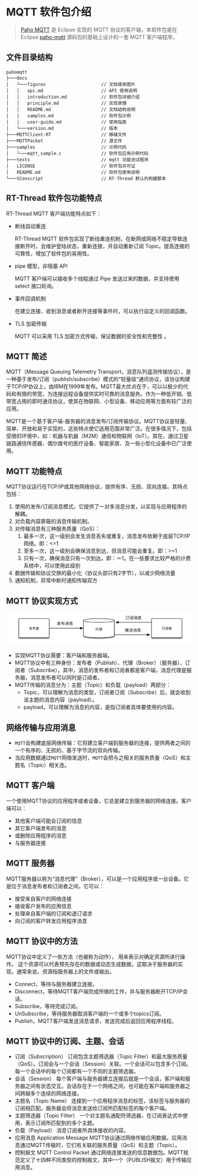 # MQTT 软件包介绍

> [Paho MQTT](http://www.eclipse.org/paho/downloads.php) 是 Eclipse 实现的 MQTT 协议的客户端，本软件包是在 Eclipse [paho-mqtt](https://github.com/eclipse/paho.mqtt.embedded-c) 源码包的基础上设计的一套 MQTT 客户端程序。
> 

## 文件目录结构

``` {.c}
pahomqtt
├───docs 
│   └───figures                     // 文档使用图片
│   │   api.md                      // API 使用说明
│   │   introduction.md             // 软件包详细介绍
│   │   principle.md                // 实现原理
│   │   README.md                   // 文档结构说明  
│   │   samples.md                  // 软件包示例
│   │   user-guide.md               // 使用指南
│   └───version.md                  // 版本
├───MQTTClient-RT                   // 移植文件
├───MQTTPacket                      // 源文件
├───samples                         // 示例代码
│   └───mqtt_sample.c               // 软件包应用示例代码
├───tests                           // mqtt 功能测试程序
│   LICENSE                         // 软件包许可证
│   README.md                       // 软件包使用说明
└───SConscript                      // RT-Thread 默认的构建脚本
```

## RT-Thread  软件包功能特点

RT-Thread MQTT 客户端功能特点如下：

- 断线自动重连

    RT-Thread MQTT 软件包实现了断线重连机制，在断网或网络不稳定导致连接断开时，会维护登陆状态，重新连接，并自动重新订阅 Topic。提高连接的可靠性，增加了软件包的易用性。

- pipe 模型，非阻塞 API

  MQTT 客户端可以接收多个线程通过 Pipe 发送过来的数据，并支持使用 select 接口轮询。 

- 事件回调机制

    在建立连接、收到消息或者断开连接等事件时，可以执行自定义的回调函数。

- TLS 加密传输

    MQTT 可以采用 TLS 加密方式传输，保证数据的安全性和完整性 。


## MQTT 简述

MQTT（Message Queuing Telemetry Transport，消息队列遥测传输协议），是一种基于发布/订阅（publish/subscribe）模式的“轻量级”通讯协议，该协议构建于TCP/IP协议上，由IBM在1999年发布。MQTT最大优点在于，可以以极少的代码和有限的带宽，为连接远程设备提供实时可靠的消息服务。作为一种低开销、低带宽占用的即时通讯协议，使其在物联网、小型设备、移动应用等方面有较广泛的应用。

MQTT是一个基于客户端-服务器的消息发布/订阅传输协议。MQTT协议是轻量、简单、开放和易于实现的，这些特点使它适用范围非常广泛。在很多情况下，包括受限的环境中，如：机器与机器（M2M）通信和物联网（IoT）。其在，通过卫星链路通信传感器、偶尔拨号的医疗设备、智能家居、及一些小型化设备中已广泛使用。

## MQTT  功能特点

MQTT协议运行在TCP/IP或其他网络协议，提供有序、无损、双向连接。其特点包括：

1. 使用的发布/订阅消息模式，它提供了一对多消息分发，以实现与应用程序的解耦。
2. 对负载内容屏蔽的消息传输机制。
3. 对传输消息有三种服务质量（QoS）：
	1. 最多一次，这一级别会发生消息丢失或重复，消息发布依赖于底层TCP/IP网络。即：<=1
	2. 至多一次，这一级别会确保消息到达，但消息可能会重复。即：>=1
	3. 只有一次，确保消息只有一次到达。即：＝1。在一些要求比较严格的计费系统中，可以使用此级别
4. 数据传输和协议交换的最小化（协议头部只有2字节），以减少网络流量
5. 通知机制，异常中断时通知传输双方

## MQTT 协议实现方式

![img](figures/mqtt_principle.png) 

- 实现MQTT协议需要：客户端和服务器端。
- MQTT协议中有三种身份：发布者（Publish）、代理（Broker）（服务器）、订阅者（Subscribe）。其中，消息的发布者和订阅者都是客户端，消息代理是服务器，消息发布者可以同时是订阅者。
- MQTT传输的消息分为：主题（Topic）和负载（payload）两部分：
	- Topic，可以理解为消息的类型，订阅者订阅（Subscribe）后，就会收到该主题的消息内容（payload）。
	- payload，可以理解为消息的内容，是指订阅者具体要使用的内容。

## 网络传输与应用消息 

- `MQTT`会构建底层网络传输：它将建立客户端到服务器的连接，提供两者之间的一个有序的、无损的、基于字节流的双向传输。
- 当应用数据通过`MQTT`网络发送时，`MQTT`会把与之相关的服务质量（QoS）和主题名（Topic）相关连。

## MQTT 客户端

一个使用MQTT协议的应用程序或者设备，它总是建立到服务器的网络连接。客户端可以：

- 其他客户端可能会订阅的信息
- 其它客户端发布的消息
- 或删除应用程序的消息
- 与服务器连接

## MQTT 服务器

MQTT服务器以称为“消息代理”（Broker），可以是一个应用程序或一台设备。它是位于消息发布者和订阅者之间，它可以：

- 接受来自客户的网络连接
- 接收客户发布的应用信息
- 处理来自客户端的订阅和退订请求
- 向订阅的客户转发应用程序消息


## MQTT 协议中的方法

MQTT协议中定义了一些方法（也被称为动作）， 用来表示对确定资源所进行操作。 这个资源可以代表预先存在的数据或动态生成数据，这取决于服务器的实现。通常来说，资源指服务器上的文件或输出。

- Connect，等待与服务器建立连接。
- Disconnect，等待MQTT客户端完成所做的工作，并与服务器断开TCP/IP会话。
- Subscribe，等待完成订阅。
- UnSubscribe，等待服务器取消客户端的一个或多个topics订阅。
- Publish，MQTT客户端发送消息请求，发送完成后返回应用程序线程。

## MQTT 协议中的订阅、主题、会话

- 订阅（Subscription）
  订阅包含主题筛选器（Topic Filter）和最大服务质量（QoS）。订阅会与一个会话（Session）关联。一个会话可以包含多个订阅。每一个会话中的每个订阅都有一个不同的主题筛选器。
- 会话（Session）
  每个客户端与服务器建立连接后就是一个会话，客户端和服务器之间有状态交互。会话存在于一个网络之间，也可能在客户端和服务器之间跨越多个连续的网络连接。
- 主题名（Topic Name）
  连接到一个应用程序消息的标签，该标签与服务器的订阅相匹配。服务器会将消息发送给订阅所匹配标签的每个客户端。
- 主题筛选器（Topic Filter）
  一个对主题名通配符筛选器，在订阅表达式中使用，表示订阅所匹配到的多个主题。
- 负载（Payload）
  消息订阅者所具体接收的内容。
- 应用消息 Application Message
  MQTT协议通过网络传输应用数据。应用消息通过MQTT传输时，它们有关联的服务质量（QoS）和主题（Topic）。
- 控制报文 MQTT Control Packet
  通过网络连接发送的信息数据包。MQTT规范定义了十四种不同类型的控制报文，其中一个（PUBLISH报文）用于传输应用消息。